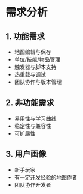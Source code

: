 # 需求分析

## 1. 功能需求
- 地图编辑与保存
- 单位/技能/物品管理
- 触发器与脚本支持
- 热重载与调试
- 团队协作与版本管理

## 2. 非功能需求
- 易用性与学习曲线
- 稳定性与兼容性
- 可扩展性

## 3. 用户画像
- 新手玩家
- 有一定开发经验的地图作者
- 团队协作开发者